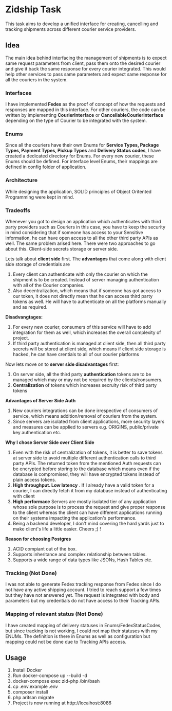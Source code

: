 # Zidship Task
This task aims to develop a unified interface for creating, cancelling and tracking shipments across different courier service providers.

## Idea
The main idea behind interfacing the management of shipments is to expect same request parameters from client, pass them onto the desired courier and give it back the same response for every courier integrated. This would help other services to pass same parameters and expect same response for all the couriers in the system.

### Interfaces
I have implemented __Fedex__ as the proof of concept of how the requests and responses are mapped in this interface. For other couriers, the code can be written by implementing __CourierInterface__ or __CancellableCourierInterface__ depending on the type of Courier to be integrated with the system.

### Enums
Since all the couriers have their own Enums for __Service Types, Package Types, Payment Types, Pickup Types__ and __Delivery Status codes__, I have created a dedicated directory for Enums. For every new courier, these Enums should be defined. For interface level Enums, their mappings are defined in config folder of application.

### Architecture
While designing the application, SOLID principles of Object Oritented Programming were kept in mind.

### Tradeoffs
Whenever you got to design an application which authenticates with third party providers such as Couriers in this case, you have to keep the security in mind considering that if someone has access to your Sensitive information, he can have open access to all the other third party APIs as well.
The same problem arised here. There were two approaches to go about this. Client-side secrets storage or server side. 

Lets talk about __client side__ first. The __advantages__ that come along with client side storage of credentials are
1. Every client can authenticate with only the courier on which the shipment is to be created. Instead of server managing authentication with all of the Courier companies.
2. Also decentralization, which means that if someone has got access to our token, it does not directly mean that he can access third party tokens as well. He will have to authenticate on all the platforms manually and as required.

__Disadvangtages:__
1. For every new courier, consumers of this service will have to add integration for them as well, which increases the overall complexity of project.
2. If third party authentication is managed at client side, then all third party secrets will be stored at client side, which means if client side storage is hacked, he can have crentials to all of our courier platforms

Now lets move on to __server side disadvantages__ first:
1. On server side, all the third party __authentication__ tokens are to be managed which may or may not be required by the clients/consumers.
2. __Centralization__ of tokens which increases secruity risk of third party tokens

__Advantages of Server Side Auth__
1. New couriers integrations can be done irrespective of consumers of service, which means addition/removal of couriers from the system.
2. Since servers are isolated from client applications, more security layers and measures can be applied to servers e.g. ORIGINS, public/private key authentication etc.

__Why I chose Server Side over Client Side__
1. Even with the risk of centralization of tokens, it is better to save tokens at server side to avoid multiple different authentication calls to third party APIs. The returned token from the mentioned Auth requests can be encrypted before storing to the database which means even if the database is compromised, they will have encrypted tokens instead of plain access tokens.
2. __High throughput. Low latency__ . If I already have a valid token for a courier, I can directly fetch it from my database instead of authenticating with client
3. __High performace__ Servers are mostly isolated tier of any application whose sole purpose is to process the request and give proper response to the client whereas the client can have different applications running on their systems impacting the application's performance.
4. Being a backend developer, I don't mind covering the hard yards just to make client's life a little easier. Cheers ;) !

__Reason for choosing Postgres__
1. ACID compiant out of the box.
2. Supports inheritance and complex relationship between tables.
3. Supports a wide range of data types like JSONs, Hash Tables etc.

### Tracking (Not Done)
I was not able to generate Fedex tracking response from Fedex since I do not have any active shipping account. I tried to reach support a few times but they have not answered yet. The request is integrated with body and parameters but my credentials do not have access to their Tracking APIs.

### Mapping of relevant status (Not Done)
I have created mapping of delivery statuses in Enums/FedexStatusCodes, but since tracking is not working, I could not map their statuses with my ENUMs. The definition is there in Enums as well as configuration but mapping could not be done due to Tracking APIs access.

## Usage
1. Install Docker
2. Run docker-compose up --build -d
3. docker-compose exec zid-php /bin/bash
4. cp .env.example .env
5. composer install
6. php aritsan migrate
7. Project is now running at http://localhost:8086




